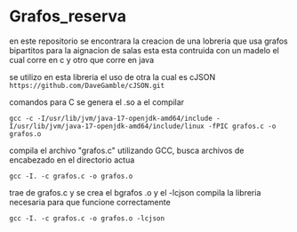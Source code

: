 # Grafos_reserva
en este repositorio se encontrara  la creacion de una lobreria que usa grafos bipartitos para la aignacion de salas esta esta contruida con un madelo el cual corre en c y otro que corre en java 

se utilizo en esta libreria el uso de otra la cual es cJSON
```https://github.com/DaveGamble/cJSON.git```

comandos para C
se genera el .so a el compilar 
```
gcc -c -I/usr/lib/jvm/java-17-openjdk-amd64/include -I/usr/lib/jvm/java-17-openjdk-amd64/include/linux -fPIC grafos.c -o grafos.o
```

compila el archivo "grafos.c" utilizando GCC, busca archivos de encabezado en el directorio actua
```
gcc -I. -c grafos.c -o grafos.o
```

trae de grafos.c y se crea el bgrafos .o y el -lcjson compila la libreria necesaria para que funcione correctamente 
```
gcc -I. -c grafos.c -o grafos.o -lcjson
```



